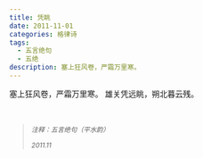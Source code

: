 ```yaml
---
title: 凭眺
date: 2011-11-01
categories: 格律诗
tags:
  - 五言绝句
  - 五绝
description: 塞上狂风卷，严霜万里寒。
---
```


塞上狂风卷，严霜万里寒。
雄关凭远眺，朔北暮云残。

<br/>
<blockquote>
<p><small><i>注释：五言绝句（平水韵）</i></small></p>
<p><small><i>2011.11</i></small></p>
</blockquote>